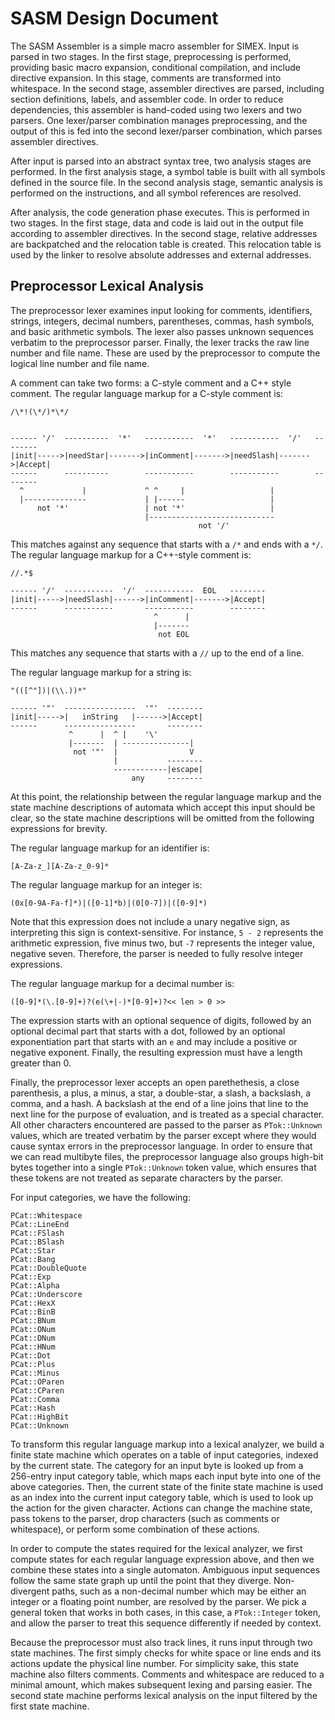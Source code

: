 SASM Design Document
====================

The SASM Assembler is a simple macro assembler for SIMEX.  Input is parsed in
two stages.  In the first stage, preprocessing is performed, providing basic
macro expansion, conditional compilation, and include directive expansion.  In
this stage, comments are transformed into whitespace.  In the second stage,
assembler directives are parsed, including section definitions, labels, and
assembler code.  In order to reduce dependencies, this assembler is hand-coded
using two lexers and two parsers.  One lexer/parser combination manages
preprocessing, and the output of this is fed into the second lexer/parser
combination, which parses assembler directives.

After input is parsed into an abstract syntax tree, two analysis stages are
performed.  In the first analysis stage, a symbol table is built with all
symbols defined in the source file.  In the second analysis stage, semantic
analysis is performed on the instructions, and all symbol references are
resolved.

After analysis, the code generation phase executes.  This is performed in two
stages.  In the first stage, data and code is laid out in the output file
according to assembler directives.  In the second stage, relative addresses are
backpatched and the relocation table is created.  This relocation table is used
by the linker to resolve absolute addresses and external addresses.

Preprocessor Lexical Analysis
-----------------------------

The preprocessor lexer examines input looking for comments, identifiers,
strings, integers, decimal numbers, parentheses, commas, hash symbols, and basic
arithmetic symbols.  The lexer also passes unknown sequences verbatim to the
preprocessor parser.  Finally, the lexer tracks the raw line number and file
name.  These are used by the preprocessor to compute the logical line number and
file name.

A comment can take two forms: a C-style comment and a C++ style comment.  The
regular language markup for a C-style comment is:

    /\*!(\*/)*\*/


    ------ '/'  ----------  '*'   -----------  '*'   -----------  '/'   --------
    |init|----->|needStar|------->|inComment|------->|needSlash|------->|Accept|
    ------      ----------        -----------        -----------        --------
      ^             |             ^ ^     |                   |
      |--------------             | |------                   |
          not '*'                 | not '*'                   |
                                  |----------------------------
                                              not '/'

This matches against any sequence that starts with a `/*` and ends with a `*/`.
The regular language markup for a C++-style comment is:

    //.*$

    ------ '/'  -----------  '/'  -----------  EOL   --------
    |init|----->|needSlash|------>|inComment|------->|Accept|
    ------      -----------       -----------        --------
                                    ^      |
                                    |-------
                                     not EOL

This matches any sequence that starts with a `//` up to the end of a line.

The regular language markup for a string is:

    "(([^"])|(\\.))*"

    ------ '"'  ----------------  '"'  --------
    |init|----->|   inString   |------>|Accept|
    ------      ----------------       --------
                 ^      |  ^ |    '\'
                 |-------  | ---------------|
                  not '"'  |                V
                           |           --------
                           ------------|escape|
                               any     --------

At this point, the relationship between the regular language markup and the
state machine descriptions of automata which accept this input should be clear,
so the state machine descriptions will be omitted from the following expressions
for brevity.

The regular language markup for an identifier is:

    [A-Za-z_][A-Za-z_0-9]*

The regular language markup for an integer is:

    (0x[0-9A-Fa-f]*)|([0-1]*b)|(0[0-7])|([0-9]*)

Note that this expression does not include a unary negative sign, as
interpreting this sign is context-sensitive. For instance, `5 - 2` represents
the arithmetic expression, five minus two, but `-7` represents the integer
value, negative seven.  Therefore, the parser is needed to fully resolve integer
expressions.

The regular language markup for a decimal number is:

    ([0-9]*(\.[0-9]+)?(e(\+|-)*[0-9]+)?<< len > 0 >>

The expression starts with an optional sequence of digits, followed by an
optional decimal part that starts with a dot, followed by an optional
exponentiation part that starts with an `e` and may include a positive or
negative exponent.  Finally, the resulting expression must have a length greater
than 0.

Finally, the preprocessor lexer accepts an open parethethesis, a close
parenthesis, a plus, a minus, a star, a double-star, a slash, a backslash, a
comma, and a hash.  A backslash at the end of a line joins that line to the next
line for the purpose of evaluation, and is treated as a special character.  All
other characters encountered are passed to the parser as `PTok::Unknown` values,
which are treated verbatim by the parser except where they would cause syntax
errors in the preprocessor language.  In order to ensure that we can read
multibyte files, the preprocessor language also groups high-bit bytes together
into a single `PTok::Unknown` token value, which ensures that these tokens are
not treated as separate characters by the parser.

For input categories, we have the following:

    PCat::Whitespace
    PCat::LineEnd
    PCat::FSlash
    PCat::BSlash
    PCat::Star
    PCat::Bang
    PCat::DoubleQuote
    PCat::Exp
    PCat::Alpha
    PCat::Underscore
    PCat::HexX
    PCat::BinB
    PCat::BNum
    PCat::ONum
    PCat::DNum
    PCat::HNum
    PCat::Dot
    PCat::Plus
    PCat::Minus
    PCat::OParen
    PCat::CParen
    PCat::Comma
    PCat::Hash
    PCat::HighBit
    PCat::Unknown

To transform this regular language markup into a lexical analyzer, we build a
finite state machine which operates on a table of input categories, indexed by
the current state.  The category for an input byte is looked up from a 256-entry
input category table, which maps each input byte into one of the above
categories.  Then, the current state of the finite state machine is used as an
index into the current input category table, which is used to look up the action
for the given character.  Actions can change the machine state, pass tokens to
the parser, drop characters (such as comments or whitespace), or perform some
combination of these actions.

In order to compute the states required for the lexical analyzer, we first
compute states for each regular language expression above, and then we combine
these states into a single automaton.  Ambiguous input sequences follow the same
state graph up until the point that they diverge.  Non-divergent paths, such as
a non-decimal number which may be either an integer or a floating point number,
are resolved by the parser.  We pick a general token that works in both cases,
in this case, a `PTok::Integer` token, and allow the parser to treat this
sequence differently if needed by context.

Because the preprocessor must also track lines, it runs input through two
state machines.  The first simply checks for white space or line ends and its
actions update the physical line number.  For simplicity sake, this state
machine also filters comments.  Comments and whitespace are reduced to a minimal
amount, which makes subsequent lexing and parsing easier.  The second state
machine performs lexical analysis on the input filtered by the first state
machine.
